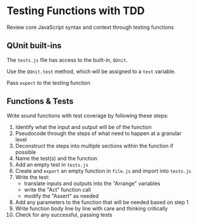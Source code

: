 # Testing Functions with TDD

Review core JavaScript syntax and context through testing functions

## QUnit built-ins

The `tests.js` file has access to the built-in, `QUnit`.

Use the `QUnit.test` method, which will be assigned to a `test` variable.

Pass `expect` to the testing function

## Functions & Tests

Write sound functions with test coverage by following these steps:

1. Identify what the input and output will be of the function
2. Pseudocode through the steps of what need to happen at a granular level
3. Deconstruct the steps into multiple sections within the function if possible
4. Name the test(s) and the function
5. Add an empty test in `tests.js`
6. Create and `export` an empty function in `file.js` and import into `tests.js`
7. Write the test:
    - translate inputs and outputs into the "Arrange" variables
    - write the "Act" function call
    - modify the "Assert" as needed
8. Add any parameters to the function that will be needed based on step 1
9. Write function body line by line with care and thinking critically
10. Check for any successful, passing tests
